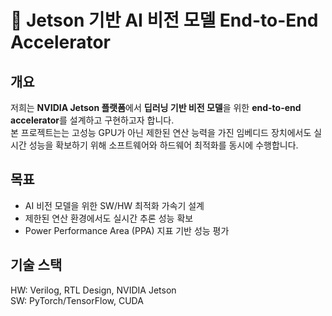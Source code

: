 # 🤖 Jetson 기반 AI 비전 모델 End-to-End Accelerator

## 개요

저희는 **NVIDIA Jetson 플랫폼**에서 **딥러닝 기반 비전 모델**을 위한 **end-to-end accelerator**를 설계하고 구현하고자 합니다.     
본 프로젝트는는 고성능 GPU가 아닌 제한된 연산 능력을 가진 임베디드 장치에서도 실시간 성능을 확보하기 위해 소프트웨어와 하드웨어 최적화를 동시에 수행합니다.

## 목표

- AI 비전 모델을 위한 SW/HW 최적화 가속기 설계
- 제한된 연산 환경에서도 실시간 추론 성능 확보
- Power Performance Area (PPA) 지표 기반 성능 평가

## 기술 스택

HW: Verilog, RTL Design, NVIDIA Jetson   
SW: PyTorch/TensorFlow, CUDA




